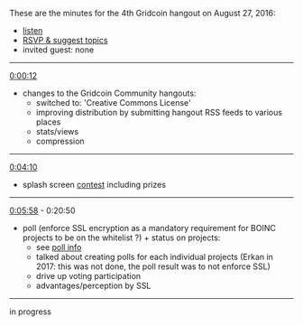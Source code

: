 These are the minutes for the 4th Gridcoin hangout on August 27, 2016:
* [listen](https://soundcloud.com/gridcoin-community-hangouts/gridcoin-hangout-004)
* [RSVP & suggest topics](https://steemit.com/gridcoin/@cm-steem/gridcoin-community-hangout-004-rsvp-and-suggest-topics)
* invited guest: none


***

[0:00:12](https://soundcloud.com/gridcoin-community-hangouts/gridcoin-hangout-004#t=0:12)
* changes to the Gridcoin Community hangouts:
  * switched to: 'Creative Commons License'
  * improving distribution by submitting hangout RSS feeds to various places
  * stats/views
  * compression

***

[0:04:10](https://soundcloud.com/gridcoin-community-hangouts/gridcoin-hangout-004#t=4:10)
* splash screen [contest](https://cryptocointalk.com/topic/49361-contest-create-a-new-wallet-splash-image/) including prizes

***

[0:05:58](https://soundcloud.com/gridcoin-community-hangouts/gridcoin-hangout-004#t=5:58) - 0:20:50
* poll (enforce SSL encryption as a mandatory requirement for BOINC projects to be on the whitelist ?) + status on projects:
  * see [poll info](https://steemit.com/boinc/@cm-steem/gridcoin-poll-should-ssl-encryption-be-mandatory-for-whitelisted-projects)
  * talked about creating polls for each individual projects (Erkan in 2017: this was not done, the poll result was to not enforce SSL)
  * drive up voting participation
  * advantages/perception by SSL
  
***

in progress
